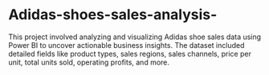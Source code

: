# Adidas-shoes-sales-analysis-
This project involved analyzing and visualizing Adidas shoe sales data using Power BI to uncover actionable business insights. The dataset included detailed fields like product types, sales regions, sales channels, price per unit, total units sold, operating profits, and more.
